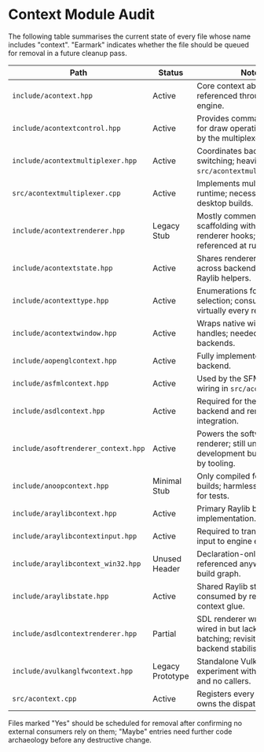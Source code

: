 # Context Module Audit

The following table summarises the current state of every file whose name includes "context".  "Earmark" indicates whether the file should be queued for removal in a future cleanup pass.

| Path | Status | Notes | Earmark |
| --- | --- | --- | --- |
| `include/acontext.hpp` | Active | Core context abstraction referenced throughout the engine. | No |
| `include/acontextcontrol.hpp` | Active | Provides command helpers for draw operations; required by the multiplexer. | No |
| `include/acontextmultiplexer.hpp` | Active | Coordinates backend switching; heavily used by `src/acontextmultiplexer.cpp`. | No |
| `src/acontextmultiplexer.cpp` | Active | Implements multiplexer runtime; necessary for desktop builds. | No |
| `include/acontextrenderer.hpp` | Legacy Stub | Mostly commented-out scaffolding with alternate renderer hooks; not referenced at runtime. | Maybe |
| `include/acontextstate.hpp` | Active | Shares renderer state structs across backends; used by Raylib helpers. | No |
| `include/acontexttype.hpp` | Active | Enumerations for backend selection; consumed by virtually every renderer. | No |
| `include/acontextwindow.hpp` | Active | Wraps native window handles; needed by all backends. | No |
| `include/aopenglcontext.hpp` | Active | Fully implemented OpenGL backend. | No |
| `include/asfmlcontext.hpp` | Active | Used by the SFML backend wiring in `src/acontext.cpp`. | No |
| `include/asdlcontext.hpp` | Active | Required for the SDL backend and renderer integration. | No |
| `include/asoftrenderer_context.hpp` | Active | Powers the software renderer; still under development but exercised by tooling. | No |
| `include/anoopcontext.hpp` | Minimal Stub | Only compiled for headless builds; harmless placeholder for tests. | No |
| `include/araylibcontext.hpp` | Active | Primary Raylib backend implementation. | No |
| `include/araylibcontextinput.hpp` | Active | Required to translate Raylib input to engine enums. | No |
| `include/araylibcontext_win32.hpp` | Unused Header | Declaration-only file; not referenced anywhere in the build graph. | Yes |
| `include/araylibstate.hpp` | Active | Shared Raylib state container; consumed by renderer and context glue. | No |
| `include/asdlcontextrenderer.hpp` | Partial | SDL renderer wrapper is wired in but lacks texture batching; revisit once SDL backend stabilises. | No |
| `include/avulkanglfwcontext.hpp` | Legacy Prototype | Standalone Vulkan experiment with global state and no callers. | Yes |
| `src/acontext.cpp` | Active | Registers every backend and owns the dispatch table. | No |

Files marked "Yes" should be scheduled for removal after confirming no external consumers rely on them; "Maybe" entries need further code archaeology before any destructive change.
